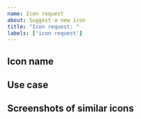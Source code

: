 ```yaml
---
name: Icon request
about: Suggest a new icon
title: "Icon request: "
labels: ['icon request']
---
```


<!--
Before creating an icon request, please search to see if someone has requested the icon already. If there is an open request, please add a 👍 to the existing issue instead of a creating a new one.
-->

## Icon name



## Use case



## Screenshots of similar icons
